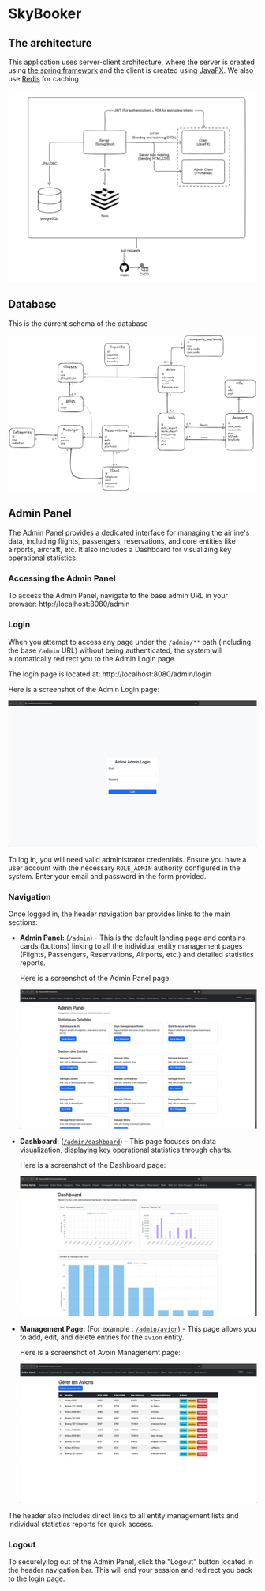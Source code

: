 # SkyBooker

## The architecture
This application uses server-client architecture, where the server is created using [the spring framework](https://spring.io/projects/spring-framework) and the client is created using [JavaFX](https://openjfx.io/). We also use [Redis](https://redis.io/) for caching

![image](img/architecture.png)



## Database
This is the current schema of the database

![image](img/MCD.png)

## Admin Panel

The Admin Panel provides a dedicated interface for managing the airline's data, including flights, passengers, reservations, and core entities like airports, aircraft, etc. It also includes a Dashboard for visualizing key operational statistics.

### Accessing the Admin Panel

To access the Admin Panel, navigate to the base admin URL in your browser: http://localhost:8080/admin

### Login

When you attempt to access any page under the `/admin/**` path (including the base `/admin` URL) without being authenticated, the system will automatically redirect you to the Admin Login page.

The login page is located at: http://localhost:8080/admin/login

Here is a screenshot of the Admin Login page:

![Admin Login Page](img/admin_login_page.png)

To log in, you will need valid administrator credentials. Ensure you have a user account with the necessary `ROLE_ADMIN` authority configured in the system. Enter your email and password in the form provided.

### Navigation

Once logged in, the header navigation bar provides links to the main sections:

* **Admin Panel:** ([`/admin`](http://localhost:8080/admin)) - This is the default landing page and contains cards (buttons) linking to all the individual entity management pages (Flights, Passengers, Reservations, Airports, etc.) and detailed statistics reports.

  Here is a screenshot of the Admin Panel page:

  ![Admin Panel Page](img/admin_panel_page.png)

* **Dashboard:** ([`/admin/dashboard`](http://localhost:8080/admin/dashboard)) - This page focuses on data visualization, displaying key operational statistics through charts.

  Here is a screenshot of the Dashboard page:

  ![Admin Dashboard Page](img/admin_dashboard_page.png)

* **Management Page:** (For example : [`/admin/avion`](http://localhost:8080/admin/avion)) - This page allows you to add, edit, and delete entries for the `avion` entity.
    
    Here is a screenshot of Avoin Managenemt page:

  ![Admin Dashboard Page](img/avion_management_page.png)

The header also includes direct links to all entity management lists and individual statistics reports for quick access.

### Logout

To securely log out of the Admin Panel, click the "Logout" button located in the header navigation bar. This will end your session and redirect you back to the login page.

